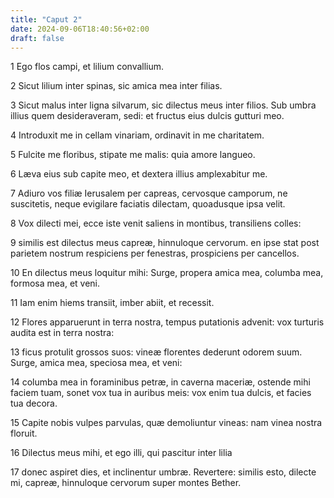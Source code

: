 ```yaml
---
title: "Caput 2"
date: 2024-09-06T18:40:56+02:00
draft: false
---
```




1 Ego flos campi, et lilium convallium.

2 Sicut lilium inter spinas, sic amica mea inter filias.

3 Sicut malus inter ligna silvarum, sic dilectus meus inter filios. Sub umbra illius quem desideraveram, sedi: et fructus eius dulcis gutturi meo.

4 Introduxit me in cellam vinariam, ordinavit in me charitatem.

5 Fulcite me floribus, stipate me malis: quia amore langueo.

6 Læva eius sub capite meo, et dextera illius amplexabitur me.

7 Adiuro vos filiæ Ierusalem per capreas, cervosque camporum, ne suscitetis, neque evigilare faciatis dilectam, quoadusque ipsa velit.

8 Vox dilecti mei, ecce iste venit saliens in montibus, transiliens colles:

9 similis est dilectus meus capreæ, hinnuloque cervorum. en ipse stat post parietem nostrum respiciens per fenestras, prospiciens per cancellos.

10 En dilectus meus loquitur mihi: Surge, propera amica mea, columba mea, formosa mea, et veni.

11 Iam enim hiems transiit, imber abiit, et recessit.

12 Flores apparuerunt in terra nostra, tempus putationis advenit: vox turturis audita est in terra nostra:

13 ficus protulit grossos suos: vineæ florentes dederunt odorem suum. Surge, amica mea, speciosa mea, et veni:

14 columba mea in foraminibus petræ, in caverna maceriæ, ostende mihi faciem tuam, sonet vox tua in auribus meis: vox enim tua dulcis, et facies tua decora.

15 Capite nobis vulpes parvulas, quæ demoliuntur vineas: nam vinea nostra floruit.

16 Dilectus meus mihi, et ego illi, qui pascitur inter lilia

17 donec aspiret dies, et inclinentur umbræ. Revertere: similis esto, dilecte mi, capreæ, hinnuloque cervorum super montes Bether.

